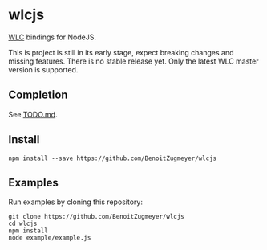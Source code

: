 wlcjs
=====

[WLC](https://github.com/Cloudef/wlc) bindings for NodeJS.

This is project is still in its early stage, expect breaking changes and missing
features. There is no stable release yet. Only the latest WLC master version is
supported.

Completion
----------

See [TODO.md](https://github.com/BenoitZugmeyer/wlcjs/blob/master/TODO.md).

Install
-------

```
npm install --save https://github.com/BenoitZugmeyer/wlcjs
```

Examples
--------

Run examples by cloning this repository:
```
git clone https://github.com/BenoitZugmeyer/wlcjs
cd wlcjs
npm install
node example/example.js
```
